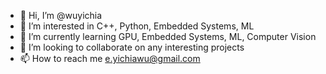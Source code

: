 - 👋 Hi, I’m @wuyichia
- 👀 I’m interested in C++, Python, Embedded Systems, ML
- 🌱 I’m currently learning GPU, Embedded Systems, ML, Computer Vision
- 💞️ I’m looking to collaborate on any interesting projects
- 📫 How to reach me e.yichiawu@gmail.com

<!---
wuyichia/wuyichia is a ✨ special ✨ repository because its `README.md` (this file) appears on your GitHub profile.
You can click the Preview link to take a look at your changes.
--->
